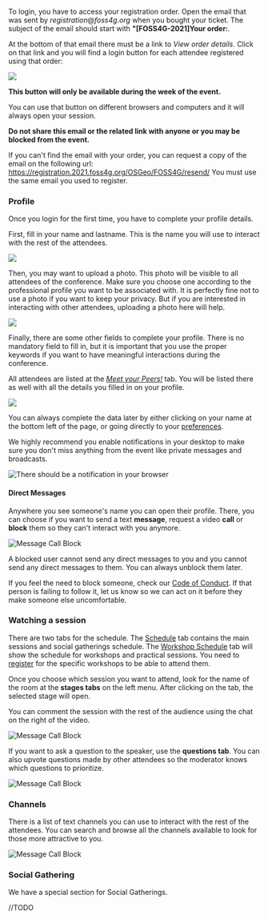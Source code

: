 To login, you have to access your registration order. Open the email that was sent by *registration*@*foss4g.org* when you bought your ticket. The subject of the email should start with **"[FOSS4G-2021]Your order:**. 

At the bottom of that email there must be a link to *View order details*. Click on that link and you will find a login button for each attendee registered using that order:

![](/images/tutorials/login.png "")

**This button will only be available during the week of the event.**

You can use that button on different browsers and computers and it will always open your session. 

**Do not share this email or the related link with anyone or you may be blocked from the event.**

If you can't find the email with your order, you can request a copy of the email on the following url: https://registration.2021.foss4g.org/OSGeo/FOSS4G/resend/ You must use the same email you used to register.

### Profile

Once you login for the first time, you have to complete your profile details. 

First, fill in your name and lastname. This is the name you will use to interact with the rest of the attendees.

![](/images/tutorials/profileName.png "")

Then, you may want to upload a photo. This photo will be visible to all attendees of the conference. Make sure you choose one according to the professional profile you want to be associated with. It is perfectly fine not to use a photo if you want to keep your privacy. But if you are interested in interacting with other attendees, uploading a photo here will help.

![](/images/tutorials/profileImage.png "")

Finally, there are some other fields to complete your profile. There is no mandatory field to fill in, but it is important that you use the proper keywords if you want to have meaningful interactions during the conference. 

All attendees are listed at the [*Meet your Peers!*](https://2021-foss4g.venueless.events/rooms/220fb82a-6269-4f7f-8dbb-8da7a0bee67f) tab. You will be listed there as well with all the details you filled in on your profile.

![](/images/tutorials/profileExtra.png "")

You can always complete the data later by either clicking on your name at the bottom left of the page, or going directly to your [preferences](https://2021-foss4g.venueless.events/preferences). 

We highly recommend you enable notifications in your desktop to make sure you don't miss anything from the event like private messages and broadcasts.

![There should be a notification in your browser](/images/tutorials/notifications.png "")

#### Direct Messages

Anywhere you see someone's name you can open their profile. There, you can choose if you want to send a text **message**, request a video **call** or **block** them so they can't interact with you anymore. 

![Message Call Block](/images/tutorials/privateMessages.png "")

A blocked user cannot send any direct messages to you and you cannot send any direct messages to them. You can always unblock them later.

If you feel the need to block someone, check our [Code of Conduct](/about/coc.html). If that person is failing to follow it, let us know so we can act on it before they make someone else uncomfortable.

### Watching a session

There are two tabs for the schedule. The [Schedule](https://2021-foss4g.venueless.events/schedule) tab contains the main sessions and social gatherings schedule. The [Workshop Schedule](https://2021-foss4g.venueless.events/rooms/d2602dbc-957d-4316-b9af-d8cf9fc3708f) tab will show the schedule for workshops and practical sessions. You need to [register](https://registration.2021.foss4g.org) for the specific workshops to be able to attend them.

Once you choose which session you want to attend, look for the name of the room at the **stages tabs** on the left menu. After clicking on the tab, the selected stage will open.

You can comment the session with the rest of the audience using the chat on the right of the video. 

![Message Call Block](/images/tutorials/chat.png "")

If you want to ask a question to the speaker, use the **questions tab**. You can also upvote questions made by other attendees so the moderator knows which questions to prioritize.

![Message Call Block](/images/tutorials/questions.png "")

### Channels

There is a list of text channels you can use to interact with the rest of the attendees. You can search and browse all the channels available to look for those more attractive to you.

![Message Call Block](/images/tutorials/browseChannels.png "")

### Social Gathering

We have a special section for Social Gatherings.

//TODO
